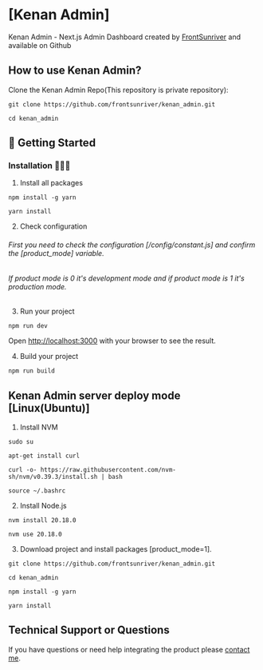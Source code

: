 # [Kenan Admin]
 Kenan Admin - Next.js Admin Dashboard created by [FrontSunriver](https://github.com/frontsunriver) and available on Github

## How to use Kenan Admin?

Clone the Kenan Admin Repo(This repository is private repository):
```
git clone https://github.com/frontsunriver/kenan_admin.git
```
```
cd kenan_admin
```

##  🚀 Getting Started 

### Installation 👨🏻‍💻

1. Install all packages

```
npm install -g yarn
```
```
yarn install
```

2. Check configuration

###### First you need to check the configuration [/config/constant.js] and confirm the [product_mode] variable.

###### If product mode is 0 it's development mode and if product mode is 1 it's production mode.

3. Run your project

```
npm run dev
```
Open [http://localhost:3000](http://localhost:3000) with your browser to see the result.


4. Build your project

```
npm run build
```

## Kenan Admin server deploy mode [Linux(Ubuntu)]

1. Install NVM

```
sudo su
```

```
apt-get install curl
```

```
curl -o- https://raw.githubusercontent.com/nvm-sh/nvm/v0.39.3/install.sh | bash
```

```
source ~/.bashrc
```

2. Install Node.js

```
nvm install 20.18.0
```

```
nvm use 20.18.0
```

3. Download project and install packages [product_mode=1].

```
git clone https://github.com/frontsunriver/kenan_admin.git
```

```
cd kenan_admin
```

```
npm install -g yarn
```

```
yarn install
```

## Technical Support or Questions
If you have questions or need help integrating the product please [contact me](https://t.me/sunriver0217).
